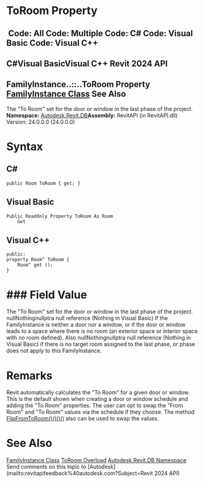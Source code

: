 # ToRoom Property

﻿
 Code: All Code: Multiple Code: C# Code: Visual Basic Code: Visual C++   
---  
C#Visual BasicVisual C++
Revit 2024 API  
---  
FamilyInstance..::..ToRoom Property   
[FamilyInstance Class](0d2231f8-91e6-794f-92ae-16aad8014b27.md "FamilyInstance Class") See Also  
---  
The "To Room" set for the door or window in the last phase of the project.
**Namespace:** [Autodesk.Revit.DB](87546ba7-461b-c646-cbb1-2cb8f5bff8b2.md "Autodesk.Revit.DB Namespace")**Assembly:** RevitAPI (in RevitAPI.dll) Version: 24.0.0.0 (24.0.0.0)
# Syntax
C#  
---  
```text
public Room ToRoom { get; }
```
  
Visual Basic  
---  
```text
Public ReadOnly Property ToRoom As Room
	Get
```
  
Visual C++  
---  
```text
public:
property Room^ ToRoom {
	Room^ get ();
}
```
  
# ### Field Value
The "To Room" set for the door or window in the last phase of the project. nullNothingnullptra null reference (Nothing in Visual Basic) if the FamilyInstance is neither a door nor a window, or if the door or window leads to a space where there is no room (an exterior space or interior space with no room defined). Also nullNothingnullptra null reference (Nothing in Visual Basic) if there is no target room assigned to the last phase, or phase does not apply to this FamilyInstance.
# Remarks
Revit automatically calculates the "To Room" for a given door or window. This is the default shown when creating a door or window schedule and adding the "To Room" properties. The user can opt to swap the "From Room" and "To Room" values via the schedule if they choose. The method [FlipFromToRoom()()()()](ae1158c1-1fb0-0558-0ea4-e1cf76bb8a1e.md "FlipFromToRoom Method") also can be used to swap the values.
# See Also
[FamilyInstance Class](0d2231f8-91e6-794f-92ae-16aad8014b27.md "FamilyInstance Class")
[ToRoom Overload](40fd969a-3d7b-ff80-bbe1-e55e40e7d141.md "ToRoom Property")
[Autodesk.Revit.DB Namespace](87546ba7-461b-c646-cbb1-2cb8f5bff8b2.md "Autodesk.Revit.DB Namespace")
Send comments on this topic to [Autodesk](mailto:revitapifeedback%40autodesk.com?Subject=Revit 2024 API)